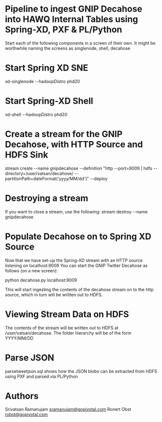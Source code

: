 Pipeline to ingest GNIP Decahose into HAWQ Internal Tables using Spring-XD, PXF & PL/Python
==============================================================================================

Start each of the following components in a screen of their own.
It might be worthwhile naming the screens as singlenode, shell, decahose

Start Spring XD SNE
====================
xd-singlenode --hadoopDistro phd20 

Start Spring-XD Shell
======================
xd-shell --hadoopDistro phd20

Create a stream for the GNIP Decahose, with HTTP Source and HDFS Sink
=====================================================================
stream create --name gnipdecahose --definition "http --port=9009 | hdfs --directory=/user/vatsan/decahose/ --partitionPath=dateFormat('yyyy/MM/dd')" --deploy 

Destroying a stream
====================
If you want to close a stream, use the following:
stream destroy --name gnipdecahose

Populate Decahose on to Spring XD Source
=========================================
Now that we have set-up the Spring-XD stream with an HTTP source listening on localhost:9009
You can start the GNIP Twitter Decahose as follows (on a new screen):

python decahose.py localhost:9009

This will start ingesting the contents of the decahose stream on to the http source, which in turn will be written out to HDFS.


Viewing Stream Data on HDFS
============================
The contents of the stream will be written out to HDFS at /user/vatsan/decahose.
The folder hierarchy will be of the form YYYY/MM/DD

Parse JSON
==========
parsetweetjson.sql shows how the JSON blobs can be extracted from HDFS using PXF and parsed via PL/Python

Authors
========
Srivatsan Ramanujam <sramanujam@gopivotal.com>
Ronert Obst <robst@gopivotal.com>
